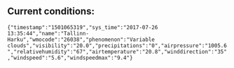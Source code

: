 ## Current conditions: 
 ``` {"timestamp":"1501065319","sys_time":"2017-07-26 13:35:44","name":"Tallinn-Harku","wmocode":"26038","phenomenon":"Variable clouds","visibility":"20.0","precipitations":"0","airpressure":"1005.6","relativehumidity":"67","airtemperature":"20.8","winddirection":"35","windspeed":"5.6","windspeedmax":"9.4"} ```

